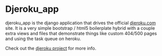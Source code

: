 # Djeroku_app

djeroku_app is the django application that drives the official
[djeroku.com](http://djeroku.com) site. It is a very simple
bootstrap / html5 boilerplate hybrid with a couple extra
views and files that demonstrate things like custom 404/500
pages and using the task queue on heroku.

Check out the [djeroku project](https://github.com/collingreen/djeroku)
for more info.
